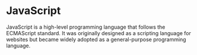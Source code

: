 # JavaScript



JavaScript is a high-level programming language that follows the ECMAScript standard. It was originally designed as a scripting language for websites but became widely adopted as a general-purpose programming language.